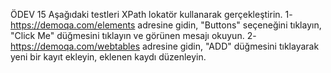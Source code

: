 ÖDEV 15 
Aşağıdaki testleri XPath lokatör kullanarak gerçekleştirin. 
1- https://demoqa.com/elements adresine gidin, "Buttons" seçeneğini tıklayın, "Click Me" düğmesini tıklayın ve görünen mesajı okuyun. 
2- https://demoqa.com/webtables adresine gidin, "ADD" düğmesini tıklayarak yeni bir kayıt ekleyin, eklenen kaydı düzenleyin. 
